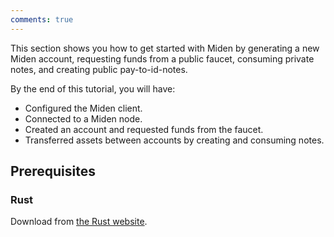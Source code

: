```yaml
---
comments: true
---
```


This section shows you how to get started with Miden by generating a new Miden account, requesting funds from a public faucet, consuming private notes, and creating public pay-to-id-notes.  

By the end of this tutorial, you will have:

- Configured the Miden client.
- Connected to a Miden node. 
- Created an account and requested funds from the faucet.
- Transferred assets between accounts by creating and consuming notes.

## Prerequisites

### Rust

Download from [the Rust website](https://www.rust-lang.org/learn/get-started).

</br>